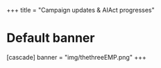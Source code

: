 +++
title = "Campaign updates & AIAct progresses"

# Default banner
[cascade]
  banner = "img/thethreeEMP.png"
+++